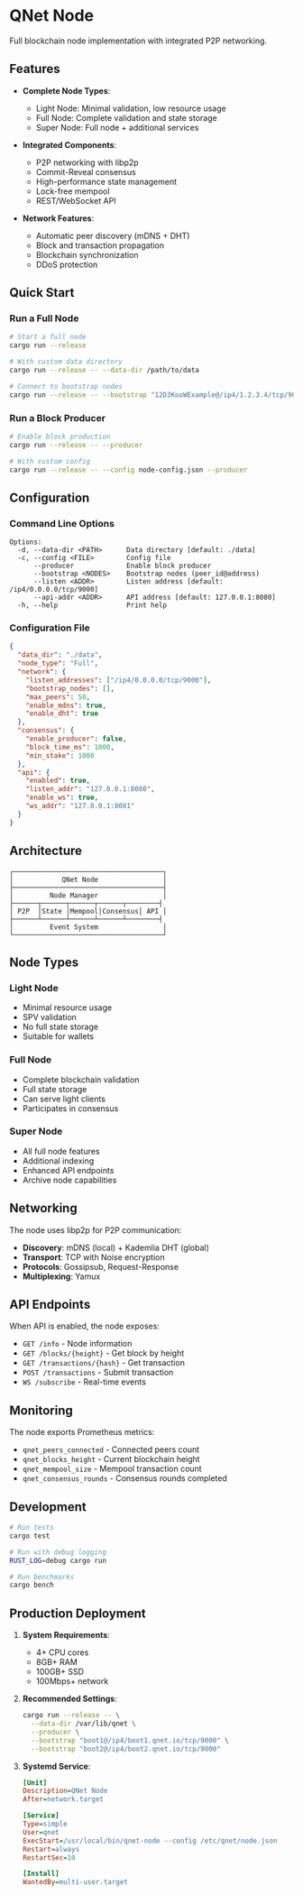 # QNet Node

Full blockchain node implementation with integrated P2P networking.

## Features

- **Complete Node Types**:
  - Light Node: Minimal validation, low resource usage
  - Full Node: Complete validation and state storage
  - Super Node: Full node + additional services

- **Integrated Components**:
  - P2P networking with libp2p
  - Commit-Reveal consensus
  - High-performance state management
  - Lock-free mempool
  - REST/WebSocket API

- **Network Features**:
  - Automatic peer discovery (mDNS + DHT)
  - Block and transaction propagation
  - Blockchain synchronization
  - DDoS protection

## Quick Start

### Run a Full Node

```bash
# Start a full node
cargo run --release

# With custom data directory
cargo run --release -- --data-dir /path/to/data

# Connect to bootstrap nodes
cargo run --release -- --bootstrap "12D3KooWExample@/ip4/1.2.3.4/tcp/9000"
```

### Run a Block Producer

```bash
# Enable block production
cargo run --release -- --producer

# With custom config
cargo run --release -- --config node-config.json --producer
```

## Configuration

### Command Line Options

```
Options:
  -d, --data-dir <PATH>      Data directory [default: ./data]
  -c, --config <FILE>        Config file
      --producer             Enable block producer
      --bootstrap <NODES>    Bootstrap nodes (peer_id@address)
      --listen <ADDR>        Listen address [default: /ip4/0.0.0.0/tcp/9000]
      --api-addr <ADDR>      API address [default: 127.0.0.1:8080]
  -h, --help                 Print help
```

### Configuration File

```json
{
  "data_dir": "./data",
  "node_type": "Full",
  "network": {
    "listen_addresses": ["/ip4/0.0.0.0/tcp/9000"],
    "bootstrap_nodes": [],
    "max_peers": 50,
    "enable_mdns": true,
    "enable_dht": true
  },
  "consensus": {
    "enable_producer": false,
    "block_time_ms": 1000,
    "min_stake": 1000
  },
  "api": {
    "enabled": true,
    "listen_addr": "127.0.0.1:8080",
    "enable_ws": true,
    "ws_addr": "127.0.0.1:8081"
  }
}
```

## Architecture

```
┌─────────────────────────────────────┐
│            QNet Node                │
├─────────────────────────────────────┤
│         Node Manager                │
├──────┬──────┬──────┬──────┬────────┤
│ P2P  │State │Mempool│Consensus│ API │
├──────┴──────┴──────┴──────┴────────┤
│         Event System                │
└─────────────────────────────────────┘
```

## Node Types

### Light Node
- Minimal resource usage
- SPV validation
- No full state storage
- Suitable for wallets

### Full Node
- Complete blockchain validation
- Full state storage
- Can serve light clients
- Participates in consensus

### Super Node
- All full node features
- Additional indexing
- Enhanced API endpoints
- Archive node capabilities

## Networking

The node uses libp2p for P2P communication:

- **Discovery**: mDNS (local) + Kademlia DHT (global)
- **Transport**: TCP with Noise encryption
- **Protocols**: Gossipsub, Request-Response
- **Multiplexing**: Yamux

## API Endpoints

When API is enabled, the node exposes:

- `GET /info` - Node information
- `GET /blocks/{height}` - Get block by height
- `GET /transactions/{hash}` - Get transaction
- `POST /transactions` - Submit transaction
- `WS /subscribe` - Real-time events

## Monitoring

The node exports Prometheus metrics:

- `qnet_peers_connected` - Connected peers count
- `qnet_blocks_height` - Current blockchain height
- `qnet_mempool_size` - Mempool transaction count
- `qnet_consensus_rounds` - Consensus rounds completed

## Development

```bash
# Run tests
cargo test

# Run with debug logging
RUST_LOG=debug cargo run

# Run benchmarks
cargo bench
```

## Production Deployment

1. **System Requirements**:
   - 4+ CPU cores
   - 8GB+ RAM
   - 100GB+ SSD
   - 100Mbps+ network

2. **Recommended Settings**:
   ```bash
   cargo run --release -- \
     --data-dir /var/lib/qnet \
     --producer \
     --bootstrap "boot1@/ip4/boot1.qnet.io/tcp/9000" \
     --bootstrap "boot2@/ip4/boot2.qnet.io/tcp/9000"
   ```

3. **Systemd Service**:
   ```ini
   [Unit]
   Description=QNet Node
   After=network.target

   [Service]
   Type=simple
   User=qnet
   ExecStart=/usr/local/bin/qnet-node --config /etc/qnet/node.json
   Restart=always
   RestartSec=10

   [Install]
   WantedBy=multi-user.target
   ``` 